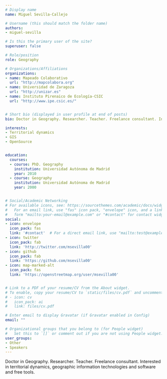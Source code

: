 ```yaml
---
# Display name
name: Miguel Sevilla-Callejo

# Username (this should match the folder name)
authors:
- miguel-sevilla

# Is this the primary user of the site?
superuser: false

# Role/position
role: Geography

# Organizations/Affiliations
organizations:
- name: Mapeado Colaborativo
  url: "http://mapcolabora.org"
- name: Universidad de Zaragoza
  url: "http://unizar.es"
- name: Instituto Pirenaico de Ecología-CSIC
  url: "http://www.ipe.csic.es/"


# Short bio (displayed in user profile at end of posts)
bio: Doctor in Geography. Researcher. Teacher. Freelance consultant. Interested in territorial dynamics, geographic information technologies and software and OpenSource tools.

interests:
- Territorial dynamics
- GIS
- OpenSource


education:
  courses:
  - course: PhD. Geography
    institution: Universidad Autónoma de Madrid
    year: 2010
  - course: Geography
    institution: Universidad Autónoma de Madrid
    year: 2000


# Social/Academic Networking
# For available icons, see: https://sourcethemes.com/academic/docs/widgets/#icons
#   For an email link, use "fas" icon pack, "envelope" icon, and a link in the
#   form "mailto:your-email@example.com" or "#contact" for contact widget.
social:
- icon: envelope
  icon_pack: fas
  link: '#contact'  # For a direct email link, use "mailto:test@example.org".
- icon: twitter
  icon_pack: fab
  link: 'http://twitter.com/msevilla00'
- icon: github
  icon_pack: fab
  link: 'https://github.com/msevilla00'
- icon: map-marked-alt
  icon_pack: fas
  link: 'https://openstreetmap.org/user/msevilla00'


# Link to a PDF of your resume/CV from the About widget.
# To enable, copy your resume/CV to `static/files/cv.pdf` and uncomment the lines below.
# - icon: cv
#   icon_pack: ai
#   link: files/cv.pdf

# Enter email to display Gravatar (if Gravatar enabled in Config)
email: ""

# Organizational groups that you belong to (for People widget)
#   Set this to `[]` or comment out if you are not using People widget.
user_groups:
- Other
- Speakers
---
```

Doctor in Geography. Researcher. Teacher. Freelance consultant. Interested in territorial dynamics, geographic information technologies and software and free tools.
